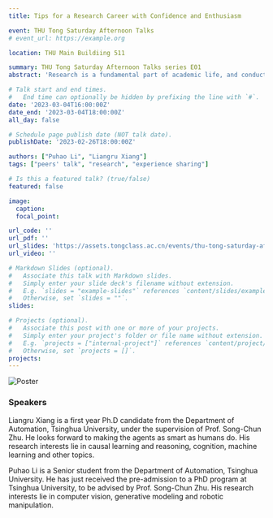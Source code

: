 ```yaml
---
title: Tips for a Research Career with Confidence and Enthusiasm

event: THU Tong Saturday Afternoon Talks
# event_url: https://example.org

location: THU Main Buildiing 511

summary: THU Tong Saturday Afternoon Talks series E01
abstract: 'Research is a fundamental part of academic life, and conducting research can be both exciting and challenging. Choosing the right research topic, finding a supportive mentor, and navigating the research process can be daunting tasks. However, with the right mindset and approach, anyone can overcome these obstacles and excel in their research endeavors. Puhao and Liangru will share tips and strategies to inspire and empower audiences to pursue their research interests with confidence and enthusiasm.'

# Talk start and end times.
#   End time can optionally be hidden by prefixing the line with `#`.
date: '2023-03-04T16:00:00Z'
date_end: '2023-03-04T18:00:00Z'
all_day: false

# Schedule page publish date (NOT talk date).
publishDate: '2023-02-26T18:00:00Z'

authors: ["Puhao Li", "Liangru Xiang"]
tags: ["peers' talk", "research", "experience sharing"]

# Is this a featured talk? (true/false)
featured: false

image:
  caption: 
  focal_point: 

url_code: ''
url_pdf: ''
url_slides: 'https://assets.tongclass.ac.cn/events/thu-tong-saturday-afternoon-talks/1.ResearchTips/THU.Tong.SAT.1.Handout.pdf'
url_video: ''

# Markdown Slides (optional).
#   Associate this talk with Markdown slides.
#   Simply enter your slide deck's filename without extension.
#   E.g. `slides = "example-slides"` references `content/slides/example-slides.md`.
#   Otherwise, set `slides = ""`.
slides:

# Projects (optional).
#   Associate this post with one or more of your projects.
#   Simply enter your project's folder or file name without extension.
#   E.g. `projects = ["internal-project"]` references `content/project/deep-learning/index.md`.
#   Otherwise, set `projects = []`.
projects:
---
```


![Poster](https://assets.tongclass.ac.cn/events/thu-tong-saturday-afternoon-talks/1.ResearchTips/Poster.png)

### Speakers

Liangru Xiang is a first year Ph.D candidate from the Department of Automation, Tsinghua University, under the supervision of Prof. Song-Chun Zhu. He looks forward to making the agents as smart as humans do. His research interests lie in causal learning and reasoning, cognition, machine learning and other topics.

Puhao Li is a Senior student from the Department of Automation, Tsinghua University. He has just received the pre-admission to a PhD program at Tsinghua University, to be advised by Prof. Song-Chun Zhu. His research interests lie in computer vision, generative modeling and robotic manipulation.

